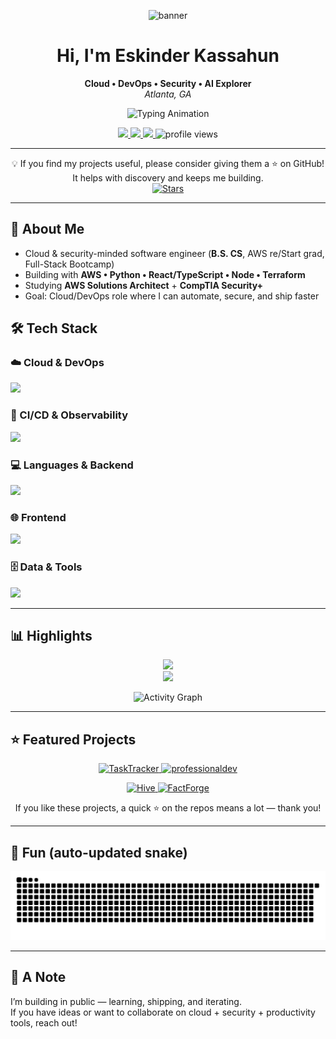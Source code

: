 <!-- Animated banner -->
<p align="center">
  <img src="https://capsule-render.vercel.app/api?type=waving&height=200&color=0:00e5ff,100:7c4dff&text=Eskinder%20Kassahun&fontSize=40&fontColor=ffffff&animation=fadeIn" alt="banner" />
</p>

<h1 align="center">Hi, I'm Eskinder Kassahun</h1>
<p align="center">
  <b>Cloud • DevOps • Security • AI Explorer</b><br/>
  <i>Atlanta, GA</i>
</p>

<!-- Typing animation -->
<p align="center">
  <img src="https://readme-typing-svg.demolab.com?font=Fira+Code&size=22&pause=1200&color=00E5FF&center=true&vCenter=true&width=700&lines=Cloud+Engineer;DevOps+Engineer;AI+Security+Explorer;Full+Stack+Developer" alt="Typing Animation" />
</p>

<!-- Social -->
<p align="center">
  <a href="https://linkedin.com/in/eskinder-kassahun">
    <img src="https://img.shields.io/badge/LinkedIn-0077B5?logo=linkedin&logoColor=white&style=for-the-badge" />
  </a>
  <a href="mailto:eskewabe185@gmail.com">
    <img src="https://img.shields.io/badge/Email-D14836?logo=gmail&logoColor=white&style=for-the-badge" />
  </a>
  <a href="https://eskinder185.github.io/eportfolio">
    <img src="https://img.shields.io/badge/Portfolio-14f195?style=for-the-badge&logo=vercel&logoColor=white" />
  </a>
  <img src="https://komarev.com/ghpvc/?username=Eskinder185&style=for-the-badge&color=00e5ff" alt="profile views"/>
</p>

---

<p align="center">
  💡 If you find my projects useful, please consider giving them a ⭐ on GitHub!  
  It helps with discovery and keeps me building.
  <br/>
  <a href="https://github.com/Eskinder185?tab=repositories">
    <img src="https://img.shields.io/github/stars/Eskinder185?style=social" alt="Stars" />
  </a>
</p>

---

## 👋 About Me
- Cloud & security-minded software engineer (**B.S. CS**, AWS re/Start grad, Full-Stack Bootcamp)
- Building with **AWS • Python • React/TypeScript • Node • Terraform**
- Studying **AWS Solutions Architect** + **CompTIA Security+**
- Goal: Cloud/DevOps role where I can automate, secure, and ship faster


## 🛠 Tech Stack
### ☁️ Cloud & DevOps
<p><img src="https://skillicons.dev/icons?i=aws,terraform,docker,kubernetes,linux" /></p>

### 🧪 CI/CD & Observability
<p><img src="https://skillicons.dev/icons?i=githubactions,bash,prometheus,grafana" /></p>

### 💻 Languages & Backend
<p><img src="https://skillicons.dev/icons?i=python,nodejs,express,java,cpp" /></p>

### 🌐 Frontend
<p><img src="https://skillicons.dev/icons?i=react,typescript,html,css" /></p>

### 🗄️ Data & Tools
<p><img src="https://skillicons.dev/icons?i=mongodb,postgres,git,postman" /></p>

---

## 📊 Highlights
<div align="center">
  <img src="https://streak-stats.demolab.com?user=Eskinder185&theme=tokyonight&hide_border=true" height="165" />
</div>

<div align="center">
  <img src="https://github-readme-stats.vercel.app/api/top-langs/?username=Eskinder185&layout=compact&theme=tokyonight&cache_seconds=86400" height="165" />
</div>

<!-- Activity graph -->
<p align="center">
  <img src="https://github-readme-activity-graph.vercel.app/graph?username=Eskinder185&bg_color=0d1117&color=00e5ff&line=7c4dff&point=14f195&area=true&hide_border=true" alt="Activity Graph" />
</p>

---

## ⭐ Featured Projects

<p align="center">
  <a href="https://eskinder185.github.io/tasktracker/" title="TaskTracker — live demo">
    <img alt="TaskTracker" src="https://github-readme-stats.vercel.app/api/pin/?username=Eskinder185&repo=tasktracker&theme=tokyonight" />
  </a>
  <a href="https://eskinder185.github.io/professionaldev/" title="professionaldev — repo">
    <img alt="professionaldev" src="https://github-readme-stats.vercel.app/api/pin/?username=Eskinder185&repo=professionaldev&theme=tokyonight" />
  </a>
</p>

<p align="center">
  <a href="https://eskinder185.github.io/Hive/" title="Hive — live demo">
    <img alt="Hive" src="https://github-readme-stats.vercel.app/api/pin/?username=Eskinder185&repo=Hive&theme=tokyonight" />
  </a>
  <a href="https://eskinder185.github.io/factforge/" title="FactForge — live demo">
    <img alt="FactForge" src="https://github-readme-stats.vercel.app/api/pin/?username=Eskinder185&repo=factforge&theme=tokyonight" />
  </a>
</p>

<p align="center">
  If you like these projects, a quick ⭐ on the repos means a lot — thank you!
</p>

---

## 🐍 Fun (auto-updated snake)
<p align="center">
  <img src="https://raw.githubusercontent.com/Eskinder185/Eskinder185/output/github-contribution-grid-snake.svg" alt="Snake animation"/>
</p>

---

## 💬 A Note
I’m building in public — learning, shipping, and iterating.  
If you have ideas or want to collaborate on cloud + security + productivity tools, reach out!




